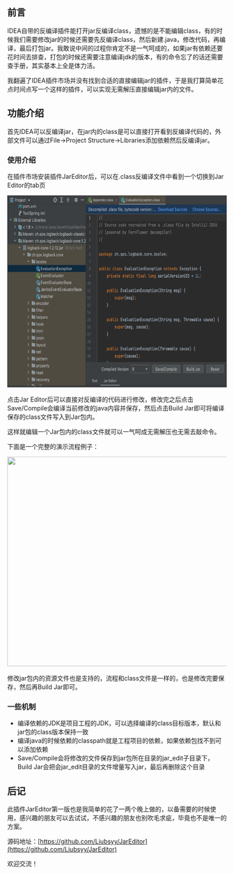 ## 前言
IDEA自带的反编译插件能打开jar反编译class，遗憾的是不能编辑class，有的时候我们需要修改jar的时候还需要先反编译class，然后新建.java，修改代码，再编译，最后打包jar。我敢说中间的过程你肯定不是一气呵成的，如果jar有依赖还要花时间去排查，打包的时候还需要注意编译jdk的版本，有的命令忘了的话还需要查手册，其实基本上全是体力活。

我翻遍了IDEA插件市场并没有找到合适的直接编辑jar的插件，于是我打算简单花点时间点写一个这样的插件，可以实现无需解压直接编辑jar内的文件。


## 功能介绍
首先IDEA可以反编译jar，在jar内的class是可以直接打开看到反编译代码的，外部文件可以通过File->Project Structure->Libraries添加依赖然后反编译jar。

### 使用介绍
在插件市场安装插件JarEditor后，可以在.class反编译文件中看到一个切换到Jar Editor的tab页

<img src="./img/JarEditor_main.png" width="680" height="440" />

点击Jar Editor后可以直接对反编译的代码进行修改，修改完之后点击Save/Compile会编译当前修改的java内容并保存，然后点击Build Jar即可将编译保存的class文件写入到Jar包内。

这样就编辑一个Jar包内的class文件就可以一气呵成无需解压也无需去敲命令。

下面是一个完整的演示流程例子：

<img src="./img/JarEditor_example.gif" width="800" height="480" />


修改jar包内的资源文件也是支持的，流程和class文件是一样的，也是修改完要保存，然后再Build Jar即可。


### 一些机制
- 编译依赖的JDK是项目工程的JDK，可以选择编译的class目标版本，默认和jar包的class版本保持一致
- 编译java的时候依赖的classpath就是工程项目的依赖，如果依赖包找不到可以添加依赖
- Save/Compile会将修改的文件保存到jar包所在目录的jar_edit子目录下，Build Jar会把会jar_edit目录的文件增量写入jar，最后再删除这个目录
  
## 后记
此插件JarEditor第一版也是我简单的花了一两个晚上做的，以备需要的时候使用，感兴趣的朋友可以去试试，不感兴趣的朋友也别吹毛求疵，毕竟也不是唯一的方案。

源码地址：[https://github.com/Liubsyy/JarEditor](https://github.com/Liubsyy/JarEditor)

欢迎交流！

